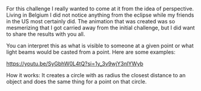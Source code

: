 For this challenge I really wanted to come at it from the idea of perspective. Living in Belgium I did not notice anything from the eclipse while my friends in the US most certainly did. 
The animation that was created was so mesmerizing that I got carried away from the initial challenge, but I did want to share the results with you all. 

You can interpret this as what is visible to someone at a given point or what light beams would be casted from a point. Here are some examples: 

https://youtu.be/SyGbhW0L4tQ?si=1y_3v9wjY3nlYWyb

How it works: 
It creates a circle with as radius the closest distance to an object and does the same thing for a point on that circle.


